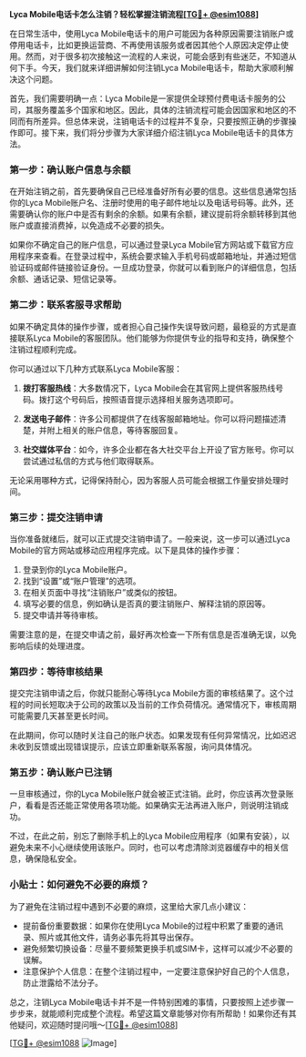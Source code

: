**Lyca Mobile电话卡怎么注销？轻松掌握注销流程[[TG💪+ @esim1088](https://t.me/s/esim1088)]**

在日常生活中，使用Lyca Mobile电话卡的用户可能因为各种原因需要注销账户或停用电话卡，比如更换运营商、不再使用该服务或者因其他个人原因决定停止使用。然而，对于很多初次接触这一流程的人来说，可能会感到有些迷茫，不知道从何下手。今天，我们就来详细讲解如何注销Lyca Mobile电话卡，帮助大家顺利解决这个问题。

首先，我们需要明确一点：Lyca Mobile是一家提供全球预付费电话卡服务的公司，其服务覆盖多个国家和地区。因此，具体的注销流程可能会因国家和地区的不同而有所差异。但总体来说，注销电话卡的过程并不复杂，只要按照正确的步骤操作即可。接下来，我们将分步骤为大家详细介绍注销Lyca Mobile电话卡的具体方法。

### 第一步：确认账户信息与余额

在开始注销之前，首先要确保自己已经准备好所有必要的信息。这些信息通常包括你的Lyca Mobile账户名、注册时使用的电子邮件地址以及电话号码等。此外，还需要确认你的账户中是否有剩余的余额。如果有余额，建议提前将余额转移到其他账户或直接消费掉，以免造成不必要的损失。

如果你不确定自己的账户信息，可以通过登录Lyca Mobile官方网站或下载官方应用程序来查看。在登录过程中，系统会要求输入手机号码或邮箱地址，并通过短信验证码或邮件链接验证身份。一旦成功登录，你就可以看到账户的详细信息，包括余额、通话记录、短信记录等。

### 第二步：联系客服寻求帮助

如果不确定具体的操作步骤，或者担心自己操作失误导致问题，最稳妥的方式是直接联系Lyca Mobile的客服团队。他们能够为你提供专业的指导和支持，确保整个注销过程顺利完成。

你可以通过以下几种方式联系Lyca Mobile客服：

1. **拨打客服热线**：大多数情况下，Lyca Mobile会在其官网上提供客服热线号码。拨打这个号码后，按照语音提示选择相关服务选项即可。
   
2. **发送电子邮件**：许多公司都提供了在线客服邮箱地址。你可以将问题描述清楚，并附上相关的账户信息，等待客服回复。

3. **社交媒体平台**：如今，许多企业都在各大社交平台上开设了官方账号。你可以尝试通过私信的方式与他们取得联系。

无论采用哪种方式，记得保持耐心，因为客服人员可能会根据工作量安排处理时间。

### 第三步：提交注销申请

当你准备就绪后，就可以正式提交注销申请了。一般来说，这一步可以通过Lyca Mobile的官方网站或移动应用程序完成。以下是具体的操作步骤：

1. 登录到你的Lyca Mobile账户。
2. 找到“设置”或“账户管理”的选项。
3. 在相关页面中寻找“注销账户”或类似的按钮。
4. 填写必要的信息，例如确认是否真的要注销账户、解释注销的原因等。
5. 提交申请并等待审核。

需要注意的是，在提交申请之前，最好再次检查一下所有信息是否准确无误，以免影响后续的处理进度。

### 第四步：等待审核结果

提交完注销申请之后，你就只能耐心等待Lyca Mobile方面的审核结果了。这个过程的时间长短取决于公司的政策以及当前的工作负荷情况。通常情况下，审核周期可能需要几天甚至更长时间。

在此期间，你可以随时关注自己的账户状态。如果发现有任何异常情况，比如迟迟未收到反馈或出现错误提示，应该立即重新联系客服，询问具体情况。

### 第五步：确认账户已注销

一旦审核通过，你的Lyca Mobile账户就会被正式注销。此时，你应该再次登录账户，看看是否还能正常使用各项功能。如果确实无法再进入账户，则说明注销成功。

不过，在此之前，别忘了删除手机上的Lyca Mobile应用程序（如果有安装），以避免未来不小心继续使用该账户。同时，也可以考虑清除浏览器缓存中的相关信息，确保隐私安全。

### 小贴士：如何避免不必要的麻烦？

为了避免在注销过程中遇到不必要的麻烦，这里给大家几点小建议：

- 提前备份重要数据：如果你在使用Lyca Mobile的过程中积累了重要的通讯录、照片或其他文件，请务必事先将其导出保存。
- 避免频繁切换设备：尽量不要频繁更换手机或SIM卡，这样可以减少不必要的误解。
- 注意保护个人信息：在整个注销过程中，一定要注意保护好自己的个人信息，防止泄露给不法分子。

总之，注销Lyca Mobile电话卡并不是一件特别困难的事情，只要按照上述步骤一步步来，就能顺利完成整个流程。希望这篇文章能够对你有所帮助！如果你还有其他疑问，欢迎随时提问哦～[[TG💪+ @esim1088](https://t.me/s/esim1088)]

[[TG💪+ @esim1088](https://t.me/s/esim1088) ![Image](https://i.postimg.cc/4NQfJmqS/Snipaste-2025-05-13-00-14-12.png)]